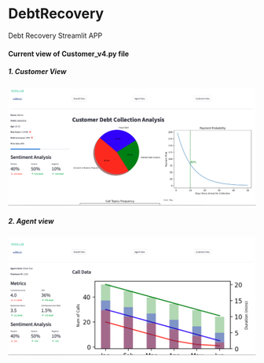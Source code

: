 # DebtRecovery
Debt Recovery Streamlit APP

#### Current view of Customer_v4.py file

##### 1. Customer View
![Image](./gh_data/screen_capture.png)

##### 2. Agent view
![Image](./gh_data/screen_capture_agent.png)
